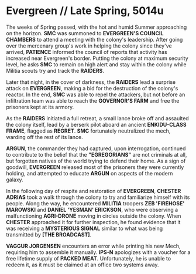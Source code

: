 # Evergreen // Late Spring, 5014u
The weeks of Spring passed, with the hot and humid Summer approaching on the horizon. **SMC** was summoned to **EVERGREEN'S COUNCIL CHAMBERS** to attend a meeting with the colony's leadership. After going over the mercenary group's work in helping the colony since they've arrived, **PATIENCE** informed the council of reports that activity has increased near Evergreen's border. Putting the colony at maximum security level, he asks **SMC** to remain on high alert and stay within the colony while Militia scouts try and track the **RAIDERS**.

Later that night, in the cover of darkness, the **RAIDERS** lead a surprise attack on **EVERGREEN**, making a bid for the destruction of the colony's reactor. In the end, **SMC** was able to repel the attackers, but not before an infiltration team was able to reach the **GOVERNOR'S FARM** and free the prisoners kept at its armory.

As the **RAIDERS** initiated a full retreat, a small lance broke off and assaulted the colony itself, lead by a berserk pilot aboard an ancient **ENKIDU-CLASS FRAME**, flagged as **REGRET**. **SMC** fortunately neutralized the mech, warding off the rest of its lance.

**ARGUN**, the commander they had captured, upon interrogation, continued to contribute to the belief that the **"EGREGORIANS"** are not criminals at all, but forgotten natives of the world trying to defend their home. As a sign of goodwill, **EVERGREEN** released most of the prisoners they were currently holding, and attempted to educate **ARGUN** on aspects of the modern galaxy.

In the following day of respite and restoration of **EVERGREEN**, **CHESTER ADRIAS** took a walk through the colony to try and familiarize himself with its people. Along the way, he encountered **MILITIA** troopers **ZEB 'FIREHOSE' MAROWSKI** and **DANIEL 'YESMAN' ERICKSON**, who were observing a malfunctioning **AGRI-DRONE** moving in circles outside the colony. When **CHESTER** approached it for further inspection, he found evidence that it was receiving a **MYSTERIOUS SIGNAL** similar to what was being transmitted by **\[THE BROADCAST\]**.

**VAGGUR JORGENSEN** encounters an error while printing his new Mech, requiring him to assemble it manually. **IPS-N** apologizes with a voucher for a free lifetime supply of **PACKED MEAT**. Unfortunately, he is unable to redeem it, as it must be claimed at an office two systems away.
